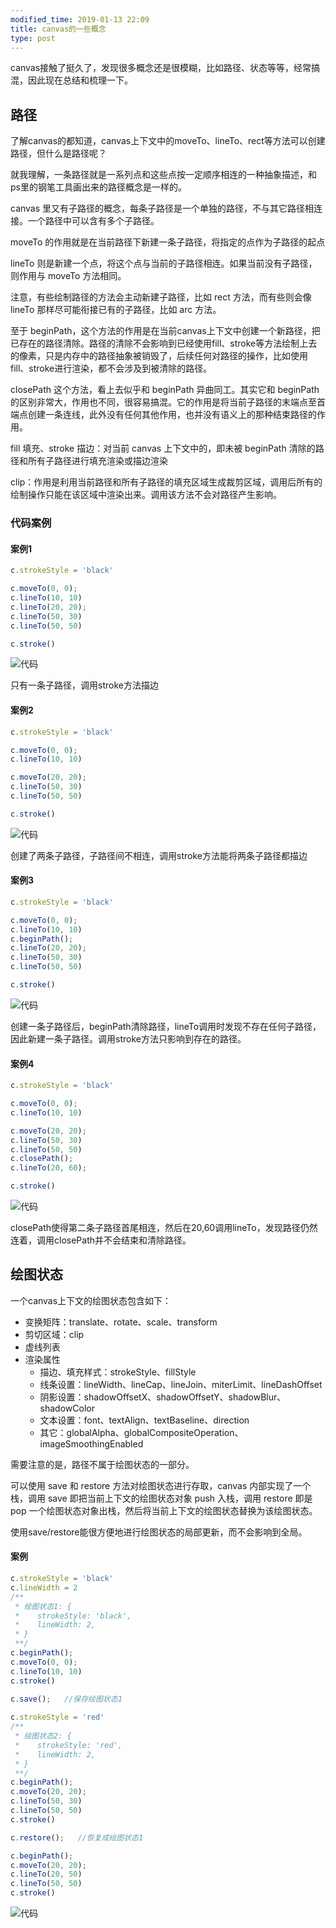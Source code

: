 ```yaml
---
modified_time: 2019-01-13 22:09
title: canvas的一些概念
type: post
---
```


canvas接触了挺久了，发现很多概念还是很模糊，比如路径、状态等等，经常搞混，因此现在总结和梳理一下。

## 路径

了解canvas的都知道，canvas上下文中的moveTo、lineTo、rect等方法可以创建路径，但什么是路径呢？

就我理解，一条路径就是一系列点和这些点按一定顺序相连的一种抽象描述，和ps里的钢笔工具画出来的路径概念是一样的。

canvas 里又有子路径的概念，每条子路径是一个单独的路径，不与其它路径相连接。一个路径中可以含有多个子路径。

moveTo 的作用就是在当前路径下新建一条子路径，将指定的点作为子路径的起点

lineTo 则是新建一个点，将这个点与当前的子路径相连。如果当前没有子路径，则作用与 moveTo 方法相同。

注意，有些绘制路径的方法会主动新建子路径，比如 rect 方法，而有些则会像 lineTo 那样尽可能衔接已有的子路径，比如 arc 方法。

至于 beginPath，这个方法的作用是在当前canvas上下文中创建一个新路径，把已存在的路径清除。路径的清除不会影响到已经使用fill、stroke等方法绘制上去的像素，只是内存中的路径抽象被销毁了，后续任何对路径的操作，比如使用fill、stroke进行渲染，都不会涉及到被清除的路径。

closePath 这个方法，看上去似乎和 beginPath 异曲同工。其实它和 beginPath 的区别非常大，作用也不同，很容易搞混。它的作用是将当前子路径的末端点至首端点创建一条连线，此外没有任何其他作用，也并没有语义上的那种结束路径的作用。

fill 填充、stroke 描边：对当前 canvas 上下文中的，即未被 beginPath 清除的路径和所有子路径进行填充渲染或描边渲染

clip：作用是利用当前路径和所有子路径的填充区域生成裁剪区域，调用后所有的绘制操作只能在该区域中渲染出来。调用该方法不会对路径产生影响。

### 代码案例

#### 案例1
```js
c.strokeStyle = 'black'

c.moveTo(0, 0);
c.lineTo(10, 10)
c.lineTo(20, 20);
c.lineTo(50, 30)
c.lineTo(50, 50)

c.stroke()
```
![代码](https://blog-1253663928.cos.ap-guangzhou.myqcloud.com/%E5%B1%8F%E5%B9%95%E5%BF%AB%E7%85%A7%202019-01-13%2021.45.55.png)

只有一条子路径，调用stroke方法描边

#### 案例2
```js
c.strokeStyle = 'black'

c.moveTo(0, 0);
c.lineTo(10, 10)

c.moveTo(20, 20);
c.lineTo(50, 30)
c.lineTo(50, 50)

c.stroke()
```
![代码](https://blog-1253663928.cos.ap-guangzhou.myqcloud.com/%E5%B1%8F%E5%B9%95%E5%BF%AB%E7%85%A7%202019-01-13%2021.41.11.png)

创建了两条子路径，子路径间不相连，调用stroke方法能将两条子路径都描边

#### 案例3
```js
c.strokeStyle = 'black'

c.moveTo(0, 0);
c.lineTo(10, 10)
c.beginPath();
c.lineTo(20, 20);
c.lineTo(50, 30)
c.lineTo(50, 50)

c.stroke()
```
![代码](https://blog-1253663928.cos.ap-guangzhou.myqcloud.com/%E5%B1%8F%E5%B9%95%E5%BF%AB%E7%85%A7%202019-01-13%2021.50.15.png)

创建一条子路径后，beginPath清除路径，lineTo调用时发现不存在任何子路径，因此新建一条子路径。调用stroke方法只影响到存在的路径。

#### 案例4
```js
c.strokeStyle = 'black'

c.moveTo(0, 0);
c.lineTo(10, 10)

c.moveTo(20, 20);
c.lineTo(50, 30)
c.lineTo(50, 50)
c.closePath();
c.lineTo(20, 60);

c.stroke()
```
![代码](https://blog-1253663928.cos.ap-guangzhou.myqcloud.com/%E5%B1%8F%E5%B9%95%E5%BF%AB%E7%85%A7%202019-01-13%2021.56.39.png)

closePath使得第二条子路径首尾相连，然后在20,60调用lineTo，发现路径仍然连着，调用closePath并不会结束和清除路径。



## 绘图状态

一个canvas上下文的绘图状态包含如下：

- 变换矩阵：translate、rotate、scale、transform
- 剪切区域：clip
- 虚线列表
- 渲染属性 
    - 描边、填充样式：strokeStyle、fillStyle 
    - 线条设置：lineWidth、lineCap、lineJoin、miterLimit、lineDashOffset 
    - 阴影设置：shadowOffsetX、shadowOffsetY、shadowBlur、shadowColor 
    - 文本设置：font、textAlign、textBaseline、direction
    - 其它：globalAlpha、globalCompositeOperation、imageSmoothingEnabled

需要注意的是，路径不属于绘图状态的一部分。

可以使用 save 和 restore 方法对绘图状态进行存取，canvas 内部实现了一个栈，调用 save 即把当前上下文的绘图状态对象 push 入栈，调用 restore 即是 pop 一个绘图状态对象出栈，然后将当前上下文的绘图状态替换为该绘图状态。

使用save/restore能很方便地进行绘图状态的局部更新，而不会影响到全局。

#### 案例
```js
c.strokeStyle = 'black'
c.lineWidth = 2
/**
 * 绘图状态1: {
 *    strokeStyle: 'black',
 *    lineWidth: 2,
 * }
 **/    
c.beginPath();
c.moveTo(0, 0);
c.lineTo(10, 10)
c.stroke()
    
c.save();   //保存绘图状态1

c.strokeStyle = 'red'
/**
 * 绘图状态2: {
 *    strokeStyle: 'red',
 *    lineWidth: 2,
 * }
 **/  
c.beginPath();
c.moveTo(20, 20);
c.lineTo(50, 30)
c.lineTo(50, 50)
c.stroke()

c.restore();   //恢复成绘图状态1

c.beginPath();
c.moveTo(20, 20);
c.lineTo(20, 50)
c.lineTo(50, 50)
c.stroke()
```
![代码](https://blog-1253663928.cos.ap-guangzhou.myqcloud.com/%E5%B1%8F%E5%B9%95%E5%BF%AB%E7%85%A7%202019-01-13%2022.09.12.png)
